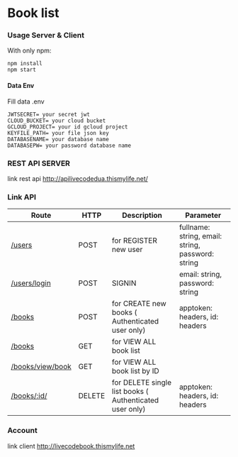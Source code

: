 # Book list

### Usage Server & Client
With only npm:
```
npm install
npm start
```

#### Data Env
Fill data .env
```
JWTSECRET= your secret jwt
CLOUD_BUCKET= your cloud bucket
GCLOUD_PROJECT= your id gcloud project
KEYFILE_PATH= your file json key
DATABASENAME= your database name
DATABASEPW= your password database name
```

### REST API SERVER
link rest api
http://apilivecodedua.thismylife.net/

### Link API


 Route | HTTP | Description | Parameter
 ----- | ---- | ----------- | ---------
 [/users](/users) | POST | for REGISTER new user | fullname: string, email: string, password: string
 [/users/login](/users/login) | POST | SIGNIN | email: string, password: string
 [/books](/books) | POST | for CREATE new books ( Authenticated user only) | apptoken: headers, id: headers
 [/books](/books) | GET | for VIEW ALL book list
 [/books/view/book](/books/view/book) | GET | for VIEW ALL book list by ID
 [/books/:id/](/books/:id/) | DELETE | for DELETE single list books ( Authenticated user only) | apptoken: headers, id: headers

### Account

link client
http://livecodebook.thismylife.net
